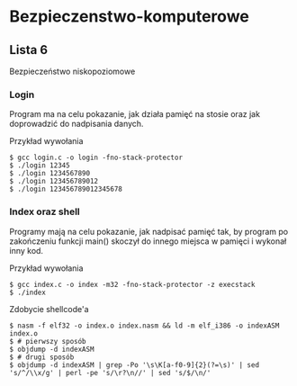 # Bezpieczenstwo-komputerowe
## Lista 6

Bezpieczeństwo niskopoziomowe

### Login

Program ma na celu pokazanie, jak działa pamięć na stosie oraz jak doprowadzić do nadpisania danych. 

Przykład wywołania
```Shell
$ gcc login.c -o login -fno-stack-protector
$ ./login 12345
$ ./login 1234567890
$ ./login 123456789012
$ ./login 123456789012345678
```

### Index oraz shell
Programy mają na celu pokazanie, jak nadpisać pamięć tak, by program po zakończeniu funkcji main() skoczył do innego miejsca w pamięci i wykonał inny kod.

Przykład wywołania
```Shell
$ gcc index.c -o index -m32 -fno-stack-protector -z execstack
$ ./index
```

Zdobycie shellcode'a

```Shell
$ nasm -f elf32 -o index.o index.nasm && ld -m elf_i386 -o indexASM index.o
$ # pierwszy sposób
$ objdump -d indexASM
$ # drugi sposób
$ objdump -d indexASM | grep -Po '\s\K[a-f0-9]{2}(?=\s)' | sed 's/^/\\x/g' | perl -pe 's/\r?\n//' | sed 's/$/\n/'
```
